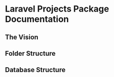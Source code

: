 # Laravel Projects Package Documentation

## The Vision

## Folder Structure

## Database Structure

